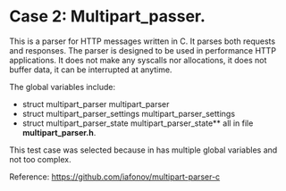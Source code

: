 # Case 2: Multipart_passer.

This is a parser for HTTP messages written in C. It parses both requests and responses. The parser is designed to be used in performance HTTP applications. It does not make any syscalls nor allocations, it does not buffer data, it can be interrupted at anytime.

The global variables include:</br>
- struct multipart_parser multipart_parser</br>
- struct multipart_parser_settings multipart_parser_settings</br>
- struct multipart_parser_state multipart_parser_state**
all in file **multipart_parser.h**.

This test case was selected because in has multiple global variables and not too complex.

Reference: https://github.com/iafonov/multipart-parser-c 

 


